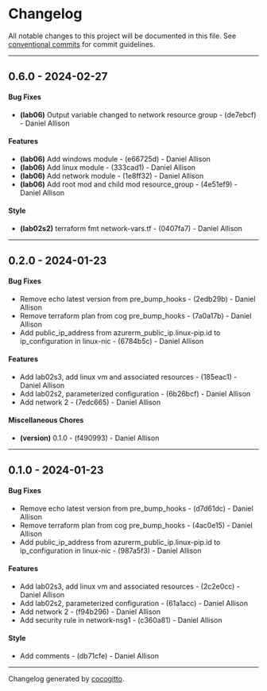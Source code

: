 # Changelog
All notable changes to this project will be documented in this file. See [conventional commits](https://www.conventionalcommits.org/) for commit guidelines.

- - -
## 0.6.0 - 2024-02-27
#### Bug Fixes
- **(lab06)** Output variable changed to network resource group - (de7ebcf) - Daniel Allison
#### Features
- **(lab06)** Add windows module - (e66725d) - Daniel Allison
- **(lab06)** Add linux module - (333cad1) - Daniel Allison
- **(lab06)** Add network module - (1e8ff32) - Daniel Allison
- **(lab06)** Add root mod and child mod resource_group - (4e51ef9) - Daniel Allison
#### Style
- **(lab02s2)** terraform fmt network-vars.tf - (0407fa7) - Daniel Allison

- - -

## 0.2.0 - 2024-01-23
#### Bug Fixes
- Remove echo latest version from pre_bump_hooks - (2edb29b) - Daniel Allison
- Remove terraform plan from cog pre_bump_hooks - (7a0a17b) - Daniel Allison
- Add public_ip_address from azurerm_public_ip.linux-pip.id to ip_configuration in linux-nic - (6784b5c) - Daniel Allison
#### Features
- Add lab02s3, add linux vm and associated resources - (185eac1) - Daniel Allison
- Add lab02s2, parameterized configuration - (6b26bcf) - Daniel Allison
- Add network 2 - (7edc665) - Daniel Allison
#### Miscellaneous Chores
- **(version)** 0.1.0 - (f490993) - Daniel Allison

- - -

## 0.1.0 - 2024-01-23
#### Bug Fixes
- Remove echo latest version from pre_bump_hooks - (d7d61dc) - Daniel Allison
- Remove terraform plan from cog pre_bump_hooks - (4ac0e15) - Daniel Allison
- Add public_ip_address from azurerm_public_ip.linux-pip.id to ip_configuration in linux-nic - (987a5f3) - Daniel Allison
#### Features
- Add lab02s3, add linux vm and associated resources - (2c2e0cc) - Daniel Allison
- Add lab02s2, parameterized configuration - (61a1acc) - Daniel Allison
- Add network 2 - (f94b296) - Daniel Allison
- Add security rule in network-nsg1 - (c360a81) - Daniel Allison
#### Style
- Add comments - (db71cfe) - Daniel Allison

- - -

Changelog generated by [cocogitto](https://github.com/cocogitto/cocogitto).